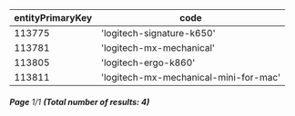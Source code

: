 | entityPrimaryKey | code                                  |
| ---------------- | ------------------------------------- |
| 113775           | 'logitech-signature-k650'             |
| 113781           | 'logitech-mx-mechanical'              |
| 113805           | 'logitech-ergo-k860'                  |
| 113811           | 'logitech-mx-mechanical-mini-for-mac' |

###### **Page** 1/1 **(Total number of results: 4)**